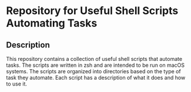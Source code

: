 # Repository for Useful Shell Scripts Automating Tasks

## Description
This repository contains a collection of useful shell scripts that automate tasks. The scripts are written in zsh and are intended to be run on macOS systems. The scripts are organized into directories based on the type of task they automate. Each script has a description of what it does and how to use it.
